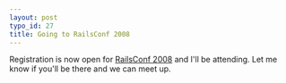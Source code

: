```yaml
--- 
layout: post
typo_id: 27
title: Going to RailsConf 2008
---
```

Registration is now open for [RailsConf 2008](http://en.oreilly.com/rails2008/public/content/home) and I'll be attending. Let me know if you'll be there and we can meet up.
